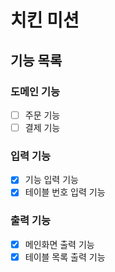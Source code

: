 # 치킨 미션

## 기능 목록

### 도메인 기능
- [ ] 주문 기능
- [ ] 결제 기능

### 입력 기능
- [X] 기능 입력 기능
- [X] 테이블 번호 입력 기능

### 출력 기능
- [X] 메인화면 출력 기능
- [X] 테이블 목록 출력 기능
